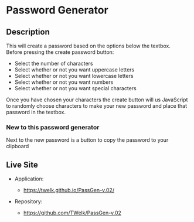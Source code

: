 # Password Generator

## Description
This will create a password based on the options below the textbox.  
Before pressing the create password button:
- Select the number of characters
- Select whether or not you want uppercase letters
- Select whether or not you want lowercase letters
- Select whether or not you want numbers
- Select whether or not you want special characters

Once you have chosen your characters the create button will us JavaScript to randomly choose characters to make your new password and place that password in the textbox.  

### New to this password generator
Next to the new password is a button to copy the password to your clipboard

## Live Site
* Application:
    * https://twelk.github.io/PassGen-v.02/

* Repository:
    * https://github.com/TWelk/PassGen-v.02
